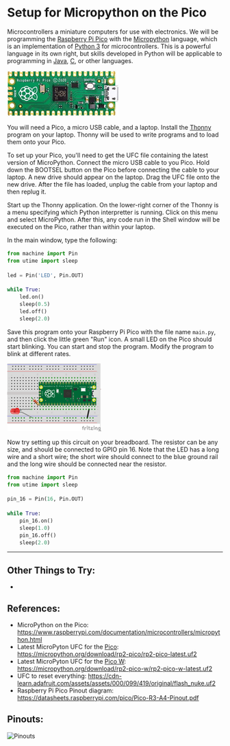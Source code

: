 # Setup for Micropython on the Pico

Microcontrollers a miniature computers for use with electronics.  We will be programming the [Raspberry Pi Pico](https://www.raspberrypi.com/products/raspberry-pi-pico/) with the [Micropython](https://micropython.org/) language, which is an implementation of [Python 3](https://www.python.org/) for microcontrollers.  This is a powerful language in its own right, but skills developed in Python will be applicable to programming in [Java](https://en.wikipedia.org/wiki/Java_(programming_language)), [C](https://en.wikipedia.org/wiki/C_(programming_language)), or other languages.

![Raspberry Pi Pico](./img/rpi_pico_small.jpg)

You will need a Pico, a micro USB cable, and a laptop. Install the [Thonny](https://thonny.org/) program on your laptop.  Thonny will be used to write programs and to load them onto your Pico.

To set up your Pico, you'll need to get the UFC file containing the latest version of MicroPython.  Connect the micro USB cable to you Pico. Hold down the BOOTSEL button on the Pico before connecting the cable to your laptop.  A new drive should appear on the laptop.  Drag the UFC file onto the new drive.  After the file has loaded, unplug the cable from your laptop and then replug it.

Start up the Thonny application.  On the lower-right corner of the Thonny is a menu specifying which Python interpretter is running.  Click on this menu and select MicroPython.  After this, any code run in the Shell window will be executed on the Pico, rather than within your laptop.

In the main window, type the following:

```python
from machine import Pin
from utime import sleep

led = Pin('LED', Pin.OUT)

while True:
    led.on()
    sleep(0.5)
    led.off()
    sleep(2.0)
```

Save this program onto your Raspberry Pi Pico with the file name `main.py`, and then click the little green "Run" icon.  A small LED on the Pico should start blinking.  You can start and stop the program.  Modify the program to blink at different rates.

![led_setup](./img/led_setup_25.png)

Now try setting up this circuit on your breadboard.  The resistor can be any size, and should be connected to GPIO pin 16.  Note that the LED has a long wire and a short wire; the short wire should connect to the blue ground rail and the long wire should be connected near the resistor.

```python
from machine import Pin
from utime import sleep

pin_16 = Pin(16, Pin.OUT)

while True:
    pin_16.on()
    sleep(1.0)
    pin_16.off()
    sleep(2.0)
```

---

## Other Things to Try:
* 

## References:
* MicroPython on the Pico:  https://www.raspberrypi.com/documentation/microcontrollers/micropython.html
* Latest MicroPyton UFC for the [Pico](https://datasheets.raspberrypi.com/pico/pico-datasheet.pdf): https://micropython.org/download/rp2-pico/rp2-pico-latest.uf2
* Latest MicroPyton UFC for the [Pico W](https://datasheets.raspberrypi.com/picow/pico-w-datasheet.pdf): https://micropython.org/download/rp2-pico-w/rp2-pico-w-latest.uf2
* UFC to reset everything: https://cdn-learn.adafruit.com/assets/assets/000/099/419/original/flash_nuke.uf2
* Raspberry Pi Pico Pinout diagram:  https://datasheets.raspberrypi.com/pico/Pico-R3-A4-Pinout.pdf 

## Pinouts:
![Pinouts](.img/rpi_pico_pinouts.jpg)
